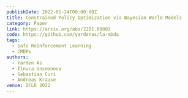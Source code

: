 ```yaml
---
publishDate: 2022-01-24T00:00:00Z
title: Constrained Policy Optimization via Bayesian World Models
category: Paper
link: https://arxiv.org/abs/2201.09802
code: https://github.com/yardenas/la-mbda
tags:
  - Safe Reinforcement Learning
  - CMDPs
authors:
  - Yarden As
  - Ilnura Unsmanova
  - Sebastian Curi
  - Andreas Krause
venue: ICLR 2022
---
```

